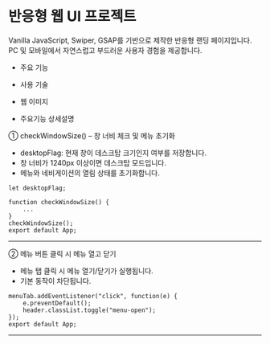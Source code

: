 # 반응형 웹 UI 프로젝트

Vanilla JavaScript, Swiper, GSAP를 기반으로 제작한 반응형 랜딩 페이지입니다.<br>
PC 및 모바일에서 자연스럽고 부드러운 사용자 경험을 제공합니다.

- 주요 기능

- 사용 기술

- 웹 이미지

- 주요기능 상세설명

① checkWindowSize() – 창 너비 체크 및 메뉴 초기화

- desktopFlag: 현재 창이 데스크탑 크기인지 여부를 저장합니다.
- 창 너비가 1240px 이상이면 데스크탑 모드입니다.
- 메뉴와 네비게이션의 열림 상태를 초기화합니다.

``` React
let desktopFlag;

function checkWindowSize() {
	...
}
checkWindowSize();
export default App;
```
***

② 메뉴 버튼 클릭 시 메뉴 열고 닫기

- 메뉴 탭 클릭 시 메뉴 열기/닫기가 실행됩니다.
- 기본 동작이 차단됩니다.

``` React
menuTab.addEventListener("click", function(e) {
	e.preventDefault();
	header.classList.toggle("menu-open");
});
export default App;
```

***
